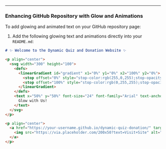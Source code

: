 
---

### Enhancing GitHub Repository with Glow and Animations

To add glowing and animated text on your GitHub repository page:

1. Add the following glowing text and animations directly into your `README.md`:

```markdown
# ✨ Welcome to the Dynamic Quiz and Donation Website ✨

<p align="center">
  <svg width="300" height="100">
    <defs>
      <linearGradient id="gradient" x1="0%" y1="0%" x2="100%" y2="0%">
        <stop offset="0%" style="stop-color:rgb(255,0,255);stop-opacity:1" />
        <stop offset="100%" style="stop-color:rgb(0,255,255);stop-opacity:1" />
      </linearGradient>
    </defs>
    <text x="50%" y="50%" font-size="24" font-family="Arial" text-anchor="middle" fill="url(#gradient)" style="filter: drop-shadow(0 0 5px rgba(255, 255, 255, 0.8));">
      Glow with Us!
    </text>
  </svg>
</p>

<p align="center">
  <a href="https://your-username.github.io/dynamic-quiz-donation/" target="_blank">
    <img src="https://via.placeholder.com/200x50?text=Visit+Site" alt="Visit Site" style="filter: drop-shadow(0 0 10px rgba(255, 255, 255, 0.5));">
  </a>
</p>
